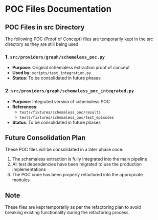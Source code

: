 # POC Files Documentation

## POC Files in src Directory

The following POC (Proof of Concept) files are temporarily kept in the src directory as they are still being used:

### 1. `src/providers/graph/schemaless_poc.py`
- **Purpose**: Original schemaless extraction proof of concept
- **Used by**: `scripts/test_integration.py`
- **Status**: To be consolidated in future phases

### 2. `src/providers/graph/schemaless_poc_integrated.py`
- **Purpose**: Integrated version of schemaless POC
- **References**: 
  - `tests/fixtures/schemaless_poc/results`
  - `tests/fixtures/schemaless_poc/test_episodes`
- **Status**: To be consolidated in future phases

## Future Consolidation Plan

These POC files will be consolidated in a later phase once:
1. The schemaless extraction is fully integrated into the main pipeline
2. All test dependencies have been migrated to use the production implementations
3. The POC code has been properly refactored into the appropriate modules

## Note
These files are kept temporarily as per the refactoring plan to avoid breaking existing functionality during the refactoring process.